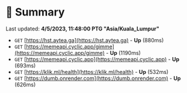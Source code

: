# 📖 Summary
Last updated: **4/5/2023, 11:48:00 PTG "Asia/Kuala_Lumpur"**

- `GET` [https://hst.aytea.ga](https://hst.aytea.ga) - **Up** (880ms)
- `GET` [https://memeapi.cyclic.app/gimme](https://memeapi.cyclic.app/gimme) - **Up** (1190ms)
- `GET` [https://memeapi.cyclic.app](https://memeapi.cyclic.app) - **Up** (693ms)
- `GET` [https://klik.ml/health](https://klik.ml/health) - **Up** (532ms)
- `GET` [https://dumb.onrender.com](https://dumb.onrender.com) - **Up** (626ms)
